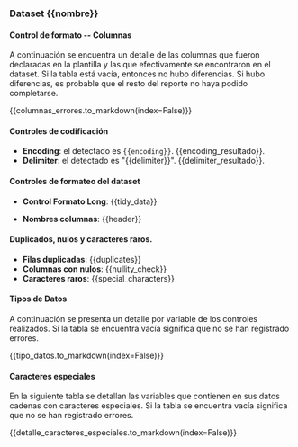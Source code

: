 

### Dataset {{nombre}} 

#### Control de formato -- Columnas

A continuación se encuentra un detalle de las columnas que fueron declaradas en la plantilla y las que efectivamente
se encontraron en el dataset. Si la tabla está vacía, entonces no hubo diferencias.
Si hubo diferencias, es probable que el resto del reporte no haya podido completarse.

{{columnas_errores.to_markdown(index=False)}}

#### Controles de codificación

*   **Encoding**: el detectado es `{{encoding}}`. {{encoding_resultado}}. 
*   **Delimiter**: el detectado es "{{delimiter}}". {{delimiter_resultado}}. 

#### Controles de formateo del dataset

*   **Control Formato Long**: {{tidy_data}}

*   **Nombres columnas**: {{header}}

#### Duplicados, nulos y caracteres raros. 

*   **Filas duplicadas**: {{duplicates}}
*   **Columnas con nulos**: {{nullity_check}}
*   **Caracteres raros**: {{special_characters}}

#### Tipos de Datos 

A continuación se presenta un detalle por variable de los controles realizados. 
Si la tabla se encuentra vacía significa que no se han registrado errores. 

{{tipo_datos.to_markdown(index=False)}}


#### Caracteres especiales 

En la siguiente tabla se detallan las variables que contienen en sus datos cadenas con caracteres especiales.
Si la tabla se encuentra vacía significa que no se han registrado errores.  

{{detalle_caracteres_especiales.to_markdown(index=False)}}



